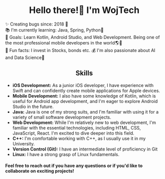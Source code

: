 <h1 align="center">Hello there!👋 I'm WojTech</h1>

✨ Creating bugs since: 2018 👴<br>📚 I'm currently learning: Java, Spring, Python🚀<br>🎯 Goals: Learn Kotlin, Android Studio, and Web Development. Being one of the most professional mobile developers in the world🌎🌠<br>🎲 Fun facts: I invest in Stocks, bonds etc. 💰 I'm also passionate about AI and Data Science🦾

<h2 align="center">Skills</h2>
<ul>
  <li><strong>iOS Development:</strong> As a junior iOS developer, I have experience with Swift and can confidently create mobile applications for Apple devices.</li>
  <li><strong>Mobile Development:</strong> I also have some knowledge of Kotlin, which is useful for Android app development, and I'm eager to explore Android Studio in the future.</li>
  <li><strong>Java:</strong> Java is one of my strong suits, and I'm familiar with using it for a variety of small software development projects.</li>
  <li><strong>Web Development:</strong> While I'm relatively new to web development, I'm familiar with the essential technologies, including HTML, CSS, JavaScript, React. I'm excited to dive deeper into this field.</li>
  <li><strong>C++:</strong> I'm comfortable working with C++, as I usually use it in my University.</li>
  <li><strong>Version Control (Git):</strong> I have an intermediate level of proficiency in Git</li>
  <li><strong>Linux:</strong> I have a strong grasp of Linux fundamentals.</li>
</ul>

#### Feel free to reach out if you have any questions or if you'd like to collaborate on exciting projects!
